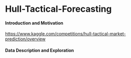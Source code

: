 # **Hull-Tactical-Forecasting**

#### Introduction and Motivation
https://www.kaggle.com/competitions/hull-tactical-market-prediction/overview



#### Data Description and Exploration